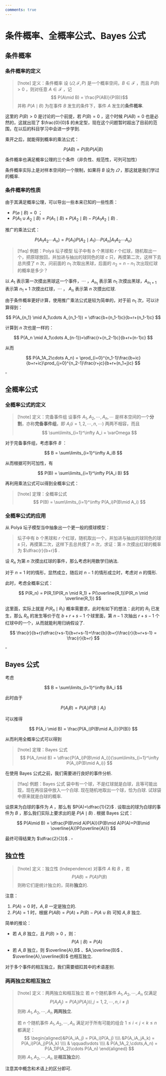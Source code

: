 ```yaml
---
comments: true
---
```

# 条件概率、全概率公式、Bayes 公式
## 条件概率
### 条件概率的定义
>[!note] 定义：条件概率
>设 $(\varOmega,\mathscr{F},P)$ 是一个概率空间，$B\in \mathscr{F}$ ，而且 $P(B)>0$ ，则对任意 $A\in \mathscr{F}$ ，记
>$$ P(A\mid B) = \frac{P(AB)}{P(B)}$$
>并称 $P(A\mid B)$ 为在事件 $B$ 发生的条件下，事件 $A$ 发生的**条件概率**.

这里的 $P(B)>0$ 是讨论的一个前提，若 $P(B)=0$ ，这个时候 $P(AB)=0$ 也是必然的，这就出现了 $\frac{0}{0}$ 的未定型，现在这个问题暂时超出了目前的范围，在以后的科目学习中会进一步学到.

乘开之后，就能得到概率的乘法公式：

$$
P(AB) = P(B)P(A|B)
$$

条件概率也满足概率公理的三个条件（非负性、规范性，可列可加性）

条件概率实际上是对样本空间的一个限制，如果将 $B$ 设为 $\varOmega$ ，那这就是我们学过的概率.


### 条件概率的性质
由于其满足概率公理，可以导出一些本来已知的一些性质：

- $P(\varnothing \mid B)=0$ ；
- $P(A_1\cup A_2 \mid B) = P(A_1\mid B)+P(A_2\mid B)-P(A_1A_2\mid B)$ .


推广的乘法公式：

$$
P(A_1A_2\cdots A_n) = P(A_1)P(A_2\mid A_1) \cdots P(A_n| A_1A_2 \cdots A_n)
$$

>[!faq] 例题：Polyá 坛子模型
>坛子中有 $b$ 个黑球和 $r$ 个红球，随机取出一个，把原球放回，并加进与抽出的球同色的球 $c$ 只，再摸第二次，这样下去总共摸了 $n$ 次，问前面的 $n_1$ 次取出黑球，后面的 $n_2=n-n_1$ 次出现红球的概率是多少？

以 $A_1$ 表示第一次摸出黑球这一个事件，$\cdots$ ，$A_{n_1}$ 表示第 $n_1$ 次摸出黑球，$A_{n_1+1}$ 表示第 $n_1+1$ 次摸出红球，$\cdots$ ， $A_n$ 表示第 $n$ 次摸出红球.

由于条件概率更好计算，使用推广乘法公式是较为简单的，对于前 $n_1$ 次，可以计算得到：

$$
P(A_{n_1} \mid A_1\cdots A_{n_1-1}) = \dfrac{b+(n_1-1)c}{b+r+(n_1-1)c}
$$

计算到 $n$ 次也是一样的：

$$
P(A_n \mid A_1\cdots A_{n-1})=\dfrac{r+(n_2-1)c}{b+r+(n-1)c}
$$

从而

$$
P(A_1A_2\cdots A_n) = \prod_{i=0}^{n_1-1}\frac{b+ic}{b+r+ic}\prod_{j=0}^{n_2-1}\frac{r+jc}{b+r+(n_1+j)c}
$$

$\square$

## 全概率公式
### 全概率公式的定义
>[!note] 定义：完备事件组
>设事件 $A_1,A_2,\cdots,A_n,\cdots$ 是样本空间的一个**分割**，亦称**完备事件组**，即 $A_i(i=1,2,\cdots,n,\cdots)$ 两两不相容，而且
>$$ \sum\limits_{i=1}^\infty A_i = \varOmega $$

对于完备事件组，考虑事件 $B$ ：

$$
B = \sum\limits_{i=1}^\infty A_iB
$$

从而根据可列可加性，有

$$
P(B) = \sum\limits_{i=1}^\infty P(A_i B)
$$

再利用乘法公式可以得到全概率公式：

>[!note] 定理：全概率公式
> $$ P(B) = \sum\limits_{i=1}^\infty P(A_i)P(B\mid A_i) $$


### 全概率公式的应用

从 Polyá 坛子模型当中抽象出一个更一般的摸球模型：

> 坛子中有 $b$ 个黑球和 $r$ 个红球，随机取出一个，并加进与抽出的球同色的球 $s$ 只，再摸第二次，这样下去总共摸了 $n$ 次，求证：第 $n$ 次摸出红球的概率为 $\dfrac{r}{b+r}$ .

设 $R_n$ 为第 $n$ 次摸出红球的事件，那么考虑利用数学归纳法.

对于 $n=1$ 时的情形，显然成立，随后对 $n-1$ 的情形成立时，考虑对 $n$ 的情形.

此时，考虑全概率公式：

$$
P(R_n) = P(R_1)P(R_n \mid R_1) + P(\overline{R_1})P(R_n \mid \overline{R_1})
$$

这里面，实际上就是 $P(R_n \mid R_1)$ 概率需要求，此时有如下的想法：此时的 $R_1$ 已发生，那么 $R_n$ 的发生等价于在 $b+r+s-1$ 个球里面，第 $n-1$ 次抽出 $r+s-1$ 个红球中的一个，从而就能利用归纳假设了.

$$
\frac{r}{b+r}\dfrac{r+s-1}{b+r+s-1}+\frac{b}{b+r}\frac{r}{b+r+s-1}
= \frac{r}{b+r}
$$

$\square$


## Bayes 公式
考虑

$$
B = \sum\limits_{i=1}^\infty BA_i
$$

此时由于

$$
P(A_i B) = P(A_i)P(B\mid A_i)
$$

可以推得

$$
P(A_i \mid B) = \frac{P(A_i)P(B\mid A_i)}{P(B)}
$$

从而利用全概率公式可以得到

>[!note] 定理：Bayes 公式
>$$ P(A_i\mid B) = \dfrac{P(A_i)P(B\mid A_i)}{\sum\limits_{i=1}^\infty P(A_i)P(B\mid A_i)} $$

在使用 Bayes 公式之前，我们需要进行良好的事件分析.

>[!faq] 例题：Bayes 公式
>袋中有一个球，不是红球就是白球，且等可能出现，现在再往袋中放入一个白球. 现在随机地取出一个球，恰为白球. 试球袋中原来就是白球的概率.

设原来为白球的事件为 $A$ ，那么有 $P(A)=\dfrac{1}{2}$ . 设取出的球为白球的事件为 $B$ ，那么我们实际上要求出的是 $P(A\mid B)$ . 根据 Bayes 公式：

$$
P(A\mid B) = \dfrac{P(B\mid A)P(A)}{P(B\mid A)P(A)+P(B\mid \overline{A})P(\overline{A})}
$$

最终可得结果为 $\dfrac{2}{3}$ . $\square$

## 独立性
>[!note] 定义：独立性 (Independence)
>对事件 $A$ 和 $B$ ，若
>$$ P(AB) = P(A)P(B) $$
>则称它们是统计独立的，简称**独立**的.

注意：

1. $P(A) = 0$ 时，$A,B$ 一定是独立的.
2. $P(A)=1$ 时，根据 $P(AB) = P(A)+P(B)-P(A\cup B)$ 可知 $A,B$ 独立.

简单的推论：

- 若 $A,B$ 独立，且 $P(B)>0$ ，则：$$ P(A\mid B) = P(A) $$
- 若 $A,B$ 独立，则 $\overline{A},B$ 、$A,\overline{B}$ 、$\overline{A},\overline{B}$ 也相互独立.

对于多个事件的相互独立，我们需要细扣其中的术语差别.

### 两两独立和相互独立

>[!note] 定义：两两独立和相互独立
>若 $n$ 个随机事件 $A_1,A_2,\cdots,A_n$ 仅满足
>$$ P(A_iA_j) = P(A_i)P(A_j) (i,j=1,2,\cdots,n,i\neq j) $$
>则称 $A_1,A_2,\cdots,A_n$ **两两独立**.
>
>若 $n$ 个随机事件 $A_1,A_2,\cdots,A_n$ 满足对于所有可能的组合 $1 \leqslant i<j<k \leqslant n$ 都满足：
>$$ \begin{aligned}&P(A_iA_j) = P(A_i)P(A_j) \\\\ &P(A_iA_jA_k) = P(A_i)P(A_j)P(A_k) \\\\ & \qquad\vdots \\\\  & P(A_1A_2,\cdots,A_n) = P(A_1)P(A_2)\cdots P(A_n) \end{aligned} $$
> 则称 $A_1,A_2,\cdots,A_n$ 是**相互独立**的.


注意其中概念和术语上的区分即可.

